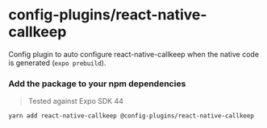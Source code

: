 # config-plugins/react-native-callkeep

Config plugin to auto configure react-native-callkeep when the native code is generated (`expo prebuild`).

### Add the package to your npm dependencies

> Tested against Expo SDK 44

```
yarn add react-native-callkeep @config-plugins/react-native-callkeep
```
